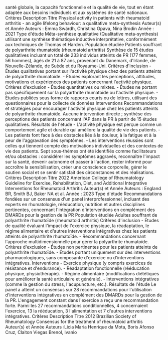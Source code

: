 santé globale, la capacité fonctionnelle et la qualité de vie, tout en étant adaptée aux besoins individuels et aux systèmes de santé nationaux. Critères Description Titre Physical activity in patients with rheumatoid arthritis - an agile lifelong behaviour: a qualitative meta-synthesis Auteur(s) et Année Auteurs : Emma Swärdh, Christina Opava, Nina Brodin Année : 2021 Type d'étude Méta-synthèse qualitative (Qualitative meta-synthesis) utilisant une synthèse thématique inductive interprétative, conformément aux techniques de Thomas et Harden. Population étudiée Patients souffrant de polyarthrite rhumatoïde (rheumatoid arthritis) Synthèse de 15 études qualitatives incluant un total de 233 individus atteints de PR (177 femmes, 56 hommes), âgés de 21 à 87 ans, provenant du Danemark, d'Irlande, de Nouvelle-Zélande, de Suède et du Royaume-Uni. Critères d'inclusion - Études qualitatives portant sur l'activité physique chez des patients atteints de polyarthrite rhumatoïde. - Études explorant les perceptions, attitudes, motivations et expériences des patients concernant l'activité physique. Critères d'exclusion - Études quantitatives ou mixtes. - Études ne portant pas spécifiquement sur la polyarthrite rhumatoïde ou l'activité physique. - Études publiées sous forme de rapports courts ou de lettres, utilisant des questionnaires pour la collecte de données Interventions Recommandations et stratégies pour encourager l'activité physique chez les patients atteints de polyarthrite rhumatoïde. Aucune intervention directe ; synthèse des perceptions des patients concernant l'AP dans la PR à partir de 15 études qualitatives. Résultats de l'étude - L'activité physique est perçue comme un comportement agile et durable qui améliore la qualité de vie des patients. - Les patients font face à des obstacles liés à la douleur, à la fatigue et à la peur de l'aggravation des symptômes. - Les interventions réussies sont celles qui tiennent compte des motivations individuelles et des contextes de vie des patients. Sept sous-thèmes ont été identifiés comme facilitateurs et/ou obstacles : considérer les symptômes aggravés, reconnaître l'impact sur la santé, devenir autonome et passer à l'action, rester informé pour accroître la sensibilisation, créer une conscience corporelle, gérer le soutien social et se sentir satisfait des circonstances et des réalisations. Critères Description Titre 2022 American College of Rheumatology Guideline for Exercise, Rehabilitation, Diet, and Additional Integrative Interventions for Rheumatoid Arthritis Auteur(s) et Année Auteurs : England BR, Smith BJ, Baker NA et al. Année : 2023 Type d'étude Recommandations fondées sur un consensus d'un panel interprofessionnel, incluant des experts en rhumatologie, rééducation, nutrition et autres disciplines pertinentes, concernant l'intégration d'interventions en complément des DMARDs pour la gestion de la PR Population étudiée Adultes souffrant de polyarthrite rhumatoïde (rheumatoid arthritis) Critères d'inclusion - Études de qualité évaluant l'impact de l'exercice physique, la réadaptation, le régime alimentaire et d'autres interventions intégratives chez les patients atteints de polyarthrite rhumatoïde. - Recommandations concernant l'approche multidimensionnelle pour gérer la polyarthrite rhumatoïde. Critères d'exclusion - Études non pertinentes pour les patients atteints de polyarthrite rhumatoïde. - Études portant uniquement sur des interventions pharmacologiques, sans composante d'exercice ou d'interventions intégratives. Interventions - Exercice physique (y compris exercices de résistance et d'endurance). - Réadaptation fonctionnelle (rééducation physique, physiothérapie). - Régime alimentaire (modifications diététiques pour améliorer la santé articulaire et générale). - Interventions intégratives (comme la gestion du stress, l'acupuncture, etc.). Résultats de l'étude Le panel a atteint un consensus sur 28 recommandations pour l'utilisation d'interventions intégratives en complément des DMARDs pour la gestion de la PR. L'engagement constant dans l'exercice a reçu une recommandation forte. Parmi les 27 recommandations conditionnelles, 4 concernaient l'exercice, 13 la rééducation, 3 l'alimentation et 7 d'autres interventions intégratives. Critères Description Titre 2012 Brazilian Society of Rheumatology Consensus for the treatment of rheumatoid arthritis Auteur(s) et Année Auteurs :Licia Maria Henrique da Mota, Boris Afonso Cruz, Claiton Viegas Brenol, Ivanio